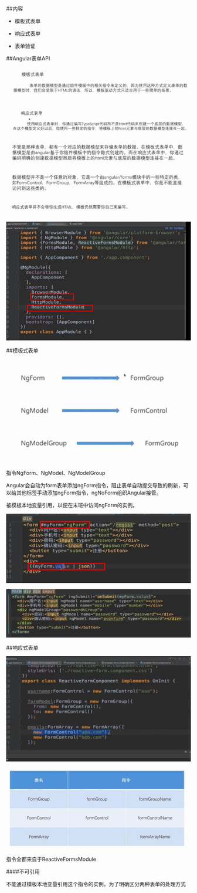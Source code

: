 ##内容

- 模板式表单

- 响应式表单

- 表单验证



##Angular表单API

![](/assets/360截图20171024234630050.jpg)

![](/assets/360截图20171024234702839.jpg)

![](/assets/360截图20171024234903667.jpg)

![](/assets/360截图20171024235049273.jpg)




##模板式表单

![](/assets/360截图20171025002101919.jpg)

指令NgForm、NgModel、NgModelGroup

Angular会自动为form表单添加ngForm指令，阻止表单自动提交导致的刷新，可以给其他标签手动添加ngForm指令，ngNoForm组织Angular接管。

被模板本地变量引用，以便在末班中访问ngForm的实例。

![](/assets/360截图20171025001434065.jpg)

![](/assets/360截图20171025002253141.jpg)






##响应式表单

![](/assets/360截图20171025085528204.jpg)

![](/assets/360截图20171025003216388.jpg)

指令全都来自于ReactiveFormsModule

####不可引用

不能通过模板本地变量引用这个指令的实例，为了明确区分两种表单的处理方式

































































































































